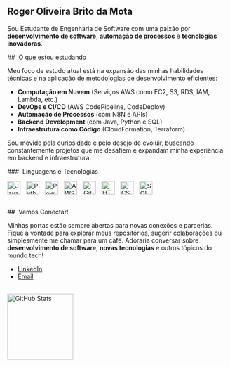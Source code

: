 ## Roger Oliveira Brito da Mota
Sou Estudante de Engenharia de Software com uma paixão por **desenvolvimento de software**, **automação de processos** e **tecnologias inovadoras**.

##  O que estou estudando

Meu foco de estudo atual está na expansão das minhas habilidades técnicas e na aplicação de metodologias de desenvolvimento eficientes:
- **Computação em Nuvem** (Serviços AWS como EC2, S3, RDS, IAM, Lambda, etc.)
- **DevOps e CI/CD** (AWS CodePipeline, CodeDeploy)
- **Automação de Processos** (com N8N e APIs)
- **Backend Development** (com Java, Python e SQL)
- **Infraestrutura como Código** (CloudFormation, Terraform)

Sou movido pela curiosidade e pelo desejo de evoluir, buscando constantemente projetos que me desafiem e expandam minha experiência em backend e infraestrutura.

###  Linguagens e Tecnologias

<img align="left" alt="Java" title="Java" width="30px" style="padding-right: 10px;" src="https://devicon-website.vercel.app/api/java/original.svg" />
<img align="left" alt="Python" title="Python" width="30px" style="padding-right: 10px;" src="https://devicon-website.vercel.app/api/python/original-wordmark.svg" />
<img aling="left" alt="SQL" title="SQL" width="30px" style="padding-right: 10px;" src="https://devicon-website.vercel.app/api/mysql/original-wordmark.svg" />
<img align="left" alt="Power BI" title="Power BI" width="30px" style="padding-right: 10px;" src="https://devicon-website.vercel.app/api/powerbi/original-wordmark.svg" />
<img align="left" alt="AWS" title="AWS" width="30px" style="padding-right: 10px;" src="https://devicon-website.vercel.app/api/amazonwebservices/original-wordmark.svg" />
<img align="left" alt="Git" title="Git" width="30px" style="padding-right: 10px;" src="https://devicon-website.vercel.app/api/git/original-wordmark.svg" />
<img align="left" alt="HTML" title="HTML" width="30px" style="padding-right: 10px;" src="https://devicon-website.vercel.app/api/html5/original-wordmark.svg" />
<img align="left" alt="CSS" title="CSS" width="30px" style="padding-right: 10px;"  src="https://devicon-website.vercel.app/api/css3/original-wordmark.svg" />
<br/>
<br/>

##  Vamos Conectar!

Minhas portas estão sempre abertas para novas conexões e parcerias. Fique à vontade para explorar meus repositórios, sugerir colaborações ou simplesmente me chamar para um café. Adoraria conversar sobre **desenvolvimento de software**, **novas tecnologias** e outros tópicos do mundo tech!

- [LinkedIn](https://www.linkedin.com/in/roger-mota/)
- [Email](mailto:rogerbmotati@gmail.com)

<br/>
<img align="left" alt="GitHub Stats" height="150" src="https://github-readme-stats.vercel.app/api/top-langs/?username=rogerbmota&theme=tokyonight&layout=compact&custom_title=Tecnologias&langs_count=9"  />
